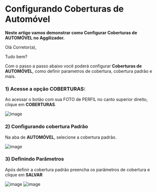 # Configurando Coberturas de Automóvel

**Neste artigo vamos demonstrar como Configurar Coberturas de AUTOMÓVEL no Aggilizador.**

Olá Corretor(a),

Tudo bem?

Com o passo a passo abaixo você poderá configurar **Coberturas de AUTOMÓVEL**, como definir parametros de cobertura, cobertura padrão e mais.

### 1) Acesse a opção COBERTURAS:

Ao acessar o botão com sua FOTO de PERFIL no canto superior direito, clique em **COBERTURAS**.

![image](https://github.com/user-attachments/assets/a18210ea-2888-4280-be8c-714b25baf7af)

### 2) Configurando cobertura Padrão

Na aba de **AUTOMÓVEL**, selecione a cobertura padrão.

![image](https://github.com/user-attachments/assets/41486e6b-c0d0-4012-80cd-e1d496c79a10)

### 3) Definindo Parâmetros

Após definir a cobertura padrão preencha os parâmetros de cobertura e clique em **SALVAR**

![image](https://github.com/user-attachments/assets/680ad9e2-5642-418e-8ebb-62b1658ac963)
![image](https://github.com/user-attachments/assets/11e52af3-98da-4d25-92e2-70e8ff0e8615)
